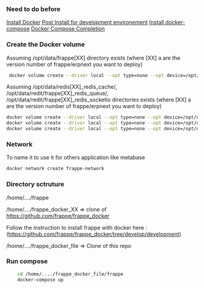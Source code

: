 
### Need to do before

[Install Docker](https://docs.docker.com/engine/install/ubuntu/)
[Post Install for development environement](https://docs.docker.com/engine/install/linux-postinstall/)
[Install docker-compose](https://docs.docker.com/compose/install/)
[Docker Compose Completion](https://docs.docker.com/compose/completion/)


### Create the Docker volume

Assuming /opt/data/frappe[XX] directory exists (where [XX] a are the version number of frappe/erpnext you want to deploy) 
```sh
 docker volume create --driver local --opt type=none --opt device=/opt/data/frappe[XX] --opt o=bind frappe[XX]-mariadb-vol
```

Assuming /opt/data/redis[XX]_redis_cache/, /opt/data/redit/frappe[XX]_redis_queue/,  /opt/data/redit/frappe[XX]_redis_socketio directories exists (where [XX] a are the version number of frappe/erpnext you want to deploy)
```sh
docker volume create --driver local --opt type=none --opt device=/opt/data/redis/frappe[XX]_redis_cache --opt o=bind frappe[XX]-redis-cache-data
docker volume create --driver local --opt type=none --opt device=/opt/data/redis/frappe[XX]_redis_queue --opt o=bind frappe[XX]-redis-queue-data
docker volume create --driver local --opt type=none --opt device=/opt/data/redis/frappe[XX]_redis_sockerio --opt o=bind frappe[XX]-redis-socketio-data
```

### Network

To name it to use it for others application like metabase

```sh
docker network create frappe-network
```

### Directory sctruture

/home/..../frappe

/home/..../frappe_docker_XX => clone of https://github.com/frappe/frappe_docker

Follow the instruction to install frappe with docker here : (https://github.com/frappe/frappe_docker/tree/develop/development) 

/home/..../frappe_docker_file => Clone of this repo

### Run compose
```sh
    cd /home/..../frappe_docker_file/frappe
    docker-compose up
```
